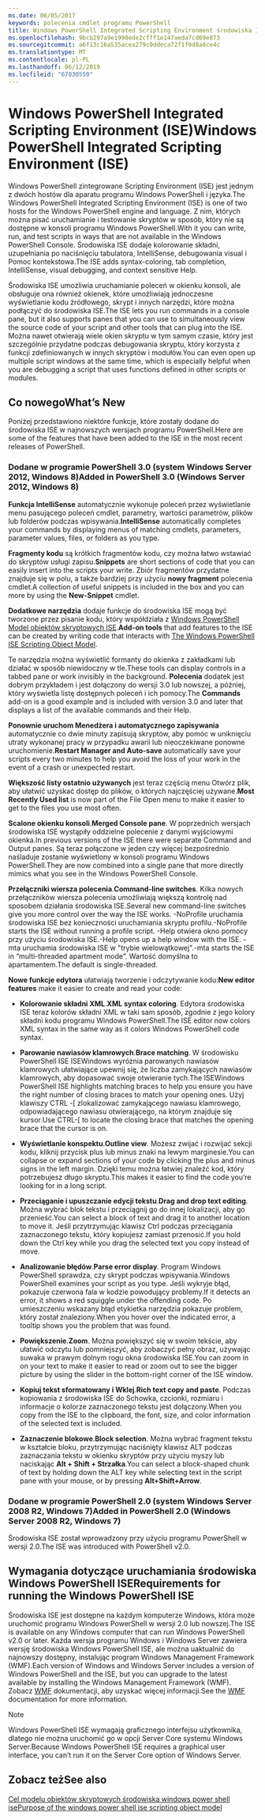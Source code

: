 ```yaml
---
ms.date: 06/05/2017
keywords: polecenia cmdlet programu PowerShell
title: Windows PowerShell Integrated Scripting Environment środowiska ISE
ms.openlocfilehash: 9bcb297a9e1990ede2cfff1e147aeda7cd69e873
ms.sourcegitcommit: a6f13c16a535acea279c0ddeca72f1f0d8a8ce4c
ms.translationtype: MT
ms.contentlocale: pl-PL
ms.lasthandoff: 06/12/2019
ms.locfileid: "67030550"
---
```

# <a name="windows-powershell-integrated-scripting-environment-ise"></a><span data-ttu-id="08f48-103">Windows PowerShell Integrated Scripting Environment (ISE)</span><span class="sxs-lookup"><span data-stu-id="08f48-103">Windows PowerShell Integrated Scripting Environment (ISE)</span></span>

<span data-ttu-id="08f48-104">Windows PowerShell zintegrowane Scripting Environment (ISE) jest jednym z dwóch hostów dla aparatu programu Windows PowerShell i języka.</span><span class="sxs-lookup"><span data-stu-id="08f48-104">The Windows PowerShell Integrated Scripting Environment (ISE) is one of two hosts for the Windows PowerShell engine and language.</span></span> <span data-ttu-id="08f48-105">Z nim, których można pisać uruchamianie i testowanie skryptów w sposób, który nie są dostępne w konsoli programu Windows PowerShell.</span><span class="sxs-lookup"><span data-stu-id="08f48-105">With it you can write, run, and test scripts in ways that are not available in the Windows PowerShell Console.</span></span> <span data-ttu-id="08f48-106">Środowiska ISE dodaje kolorowanie składni, uzupełniania po naciśnięciu tabulatora, IntelliSense, debugowania visual i Pomoc kontekstowa.</span><span class="sxs-lookup"><span data-stu-id="08f48-106">The ISE adds syntax-coloring, tab completion, IntelliSense, visual debugging, and context sensitive Help.</span></span>

<span data-ttu-id="08f48-107">Środowiska ISE umożliwia uruchamianie poleceń w okienku konsoli, ale obsługuje ona również okienek, które umożliwiają jednoczesne wyświetlanie kodu źródłowego, skrypt i innych narzędzi, które można podłączyć do środowiska ISE.</span><span class="sxs-lookup"><span data-stu-id="08f48-107">The ISE lets you run commands in a console pane, but it also supports panes that you can use to simultaneously view the source code of your script and other tools that can plug into the ISE.</span></span> <span data-ttu-id="08f48-108">Można nawet otwierają wiele okien skryptu w tym samym czasie, który jest szczególnie przydatne podczas debugowania skryptu, który korzysta z funkcji zdefiniowanych w innych skryptów i modułów.</span><span class="sxs-lookup"><span data-stu-id="08f48-108">You can even open up multiple script windows at the same time, which is especially helpful when you are debugging a script that uses functions defined in other scripts or modules.</span></span>

## <a name="whats-new"></a><span data-ttu-id="08f48-109">Co nowego</span><span class="sxs-lookup"><span data-stu-id="08f48-109">What’s New</span></span>

<span data-ttu-id="08f48-110">Poniżej przedstawiono niektóre funkcje, które zostały dodane do środowiska ISE w najnowszych wersjach programu PowerShell.</span><span class="sxs-lookup"><span data-stu-id="08f48-110">Here are some of the features that have been added to the ISE in the most recent releases of PowerShell.</span></span>

### <a name="added-in-powershell-30-windows-server-2012-windows-8"></a><span data-ttu-id="08f48-111">Dodane w programie PowerShell 3.0 (system Windows Server 2012, Windows 8)</span><span class="sxs-lookup"><span data-stu-id="08f48-111">Added in PowerShell 3.0 (Windows Server 2012, Windows 8)</span></span>

<span data-ttu-id="08f48-112">**Funkcja IntelliSense** automatycznie wykonuje poleceń przez wyświetlanie menu pasującego poleceń cmdlet, parametry, wartości parametrów, plików lub folderów podczas wpisywania.</span><span class="sxs-lookup"><span data-stu-id="08f48-112">**IntelliSense** automatically completes your commands by displaying menus of matching cmdlets, parameters, parameter values, files, or folders as you type.</span></span>

<span data-ttu-id="08f48-113">**Fragmenty kodu** są krótkich fragmentów kodu, czy można łatwo wstawiać do skryptów usługi zapisu.</span><span class="sxs-lookup"><span data-stu-id="08f48-113">**Snippets** are short sections of code that you can easily insert into the scripts your write.</span></span> <span data-ttu-id="08f48-114">Zbiór fragmentów przydatne znajduje się w polu, a także bardziej przy użyciu **nowy fragment** polecenia cmdlet.</span><span class="sxs-lookup"><span data-stu-id="08f48-114">A collection of useful snippets is included in the box and you can more by using the **New-Snippet** cmdlet.</span></span>

<span data-ttu-id="08f48-115">**Dodatkowe narzędzia** dodaje funkcje do środowiska ISE mogą być tworzone przez pisanie kodu, który współdziała z [Windows PowerShell Model obiektów skryptowych ISE](../../core-powershell/ise/The-ISE-Object-Model-Hierarchy.md).</span><span class="sxs-lookup"><span data-stu-id="08f48-115">**Add-on tools** that add features to the ISE can be created by writing code that interacts with [The Windows PowerShell ISE Scripting Object Model](../../core-powershell/ise/The-ISE-Object-Model-Hierarchy.md).</span></span>

<span data-ttu-id="08f48-116">Te narzędzia można wyświetlić formanty do okienka z zakładkami lub działać w sposób niewidoczny w tle.</span><span class="sxs-lookup"><span data-stu-id="08f48-116">These tools can display controls in a tabbed pane or work invisibly in the background.</span></span> <span data-ttu-id="08f48-117">**Polecenia** dodatek jest dobrym przykładem i jest dołączony do wersji 3.0 lub nowszej, a później, który wyświetla listę dostępnych poleceń i ich pomocy.</span><span class="sxs-lookup"><span data-stu-id="08f48-117">The **Commands** add-on is a good example and is included with version 3.0 and later that displays a list of the available commands and their Help.</span></span>

<span data-ttu-id="08f48-118">**Ponownie uruchom Menedżera i automatycznego zapisywania** automatycznie co dwie minuty zapisują skryptów, aby pomóc w uniknięciu utraty wykonanej pracy w przypadku awarii lub nieoczekiwane ponowne uruchomienie.</span><span class="sxs-lookup"><span data-stu-id="08f48-118">**Restart Manager and Auto-save** automatically save your scripts every two minutes to help you avoid the loss of your work in the event of a crash or unexpected restart.</span></span>

<span data-ttu-id="08f48-119">**Większość listy ostatnio używanych** jest teraz częścią menu Otwórz plik, aby ułatwić uzyskać dostęp do plików, o których najczęściej używane.</span><span class="sxs-lookup"><span data-stu-id="08f48-119">**Most Recently Used list** is now part of the File Open menu to make it easier to get to the files you use most often.</span></span>

<span data-ttu-id="08f48-120">**Scalone okienku konsoli**.</span><span class="sxs-lookup"><span data-stu-id="08f48-120">**Merged Console pane**.</span></span> <span data-ttu-id="08f48-121">W poprzednich wersjach środowiska ISE wystąpiły oddzielne polecenie z danymi wyjściowymi okienka.</span><span class="sxs-lookup"><span data-stu-id="08f48-121">In previous versions of the ISE there were separate Command and Output panes.</span></span> <span data-ttu-id="08f48-122">Są teraz połączone w jeden czy więcej bezpośrednio naśladuje zostanie wyświetlony w konsoli programu Windows PowerShell.</span><span class="sxs-lookup"><span data-stu-id="08f48-122">They are now combined into a single pane that more directly mimics what you see in the Windows PowerShell Console.</span></span>

<span data-ttu-id="08f48-123">**Przełączniki wiersza polecenia**.</span><span class="sxs-lookup"><span data-stu-id="08f48-123">**Command-line switches**.</span></span> <span data-ttu-id="08f48-124">Kilka nowych przełączników wiersza polecenia umożliwiają większą kontrolę nad sposobem działania środowiska ISE.</span><span class="sxs-lookup"><span data-stu-id="08f48-124">Several new command-line switches give you more control over the way the ISE works.</span></span> <span data-ttu-id="08f48-125">-NoProfile uruchamia środowiska ISE bez konieczności uruchamiania skryptu profilu.</span><span class="sxs-lookup"><span data-stu-id="08f48-125">-NoProfile starts the ISE without running a profile script.</span></span> <span data-ttu-id="08f48-126">-Help otwiera okno pomocy przy użyciu środowiska ISE.</span><span class="sxs-lookup"><span data-stu-id="08f48-126">-Help opens up a help window with the ISE.</span></span> <span data-ttu-id="08f48-127">-mta uruchamia środowiska ISE w "trybie wielowątkowej".</span><span class="sxs-lookup"><span data-stu-id="08f48-127">-mta starts the ISE in “multi-threaded apartment mode”.</span></span> <span data-ttu-id="08f48-128">Wartość domyślna to apartamentem.</span><span class="sxs-lookup"><span data-stu-id="08f48-128">The default is single-threaded.</span></span>

<span data-ttu-id="08f48-129">**Nowe funkcje edytora** ułatwiają tworzenie i odczytywanie kodu:</span><span class="sxs-lookup"><span data-stu-id="08f48-129">**New editor features** make it easier to create and read your code:</span></span>

- <span data-ttu-id="08f48-130">**Kolorowanie składni XML**.</span><span class="sxs-lookup"><span data-stu-id="08f48-130">**XML syntax coloring**.</span></span> <span data-ttu-id="08f48-131">Edytora środowiska ISE teraz kolorów składni XML w taki sam sposób, zgodnie z jego kolory składni kodu programu Windows PowerShell.</span><span class="sxs-lookup"><span data-stu-id="08f48-131">The ISE editor now colors XML syntax in the same way as it colors Windows PowerShell code syntax.</span></span>

- <span data-ttu-id="08f48-132">**Parowanie nawiasów klamrowych**.</span><span class="sxs-lookup"><span data-stu-id="08f48-132">**Brace matching**.</span></span> <span data-ttu-id="08f48-133">W środowisku PowerShell ISE ISEWindows wyróżnia parowanych nawiasów klamrowych ułatwiające upewnij się, że liczba zamykających nawiasów klamrowych, aby dopasować swoje otwieranie tych.</span><span class="sxs-lookup"><span data-stu-id="08f48-133">The ISEWindows PowerShell ISE highlights matching braces to help you ensure you have the right number of closing braces to match your opening ones.</span></span> <span data-ttu-id="08f48-134">Użyj klawiszy CTRL -\[ zlokalizować zamykającego nawiasu klamrowego, odpowiadającego nawiasu otwierającego, na którym znajduje się kursor.</span><span class="sxs-lookup"><span data-stu-id="08f48-134">Use CTRL-\[ to locate the closing brace that matches the opening brace that the cursor is on.</span></span>

- <span data-ttu-id="08f48-135">**Wyświetlanie konspektu**.</span><span class="sxs-lookup"><span data-stu-id="08f48-135">**Outline view**.</span></span> <span data-ttu-id="08f48-136">Możesz zwijać i rozwijać sekcji kodu, kliknij przycisk plus lub minus znaki na lewym marginesie.</span><span class="sxs-lookup"><span data-stu-id="08f48-136">You can collapse or expand sections of your code by clicking the plus and minus signs in the left margin.</span></span> <span data-ttu-id="08f48-137">Dzięki temu można łatwiej znaleźć kod, który potrzebujesz długo skryptu.</span><span class="sxs-lookup"><span data-stu-id="08f48-137">This makes it easier to find the code you’re looking for in a long script.</span></span>

- <span data-ttu-id="08f48-138">**Przeciąganie i upuszczanie edycji tekstu**.</span><span class="sxs-lookup"><span data-stu-id="08f48-138">**Drag and drop text editing**.</span></span> <span data-ttu-id="08f48-139">Można wybrać blok tekstu i przeciągnij go do innej lokalizacji, aby go przenieść.</span><span class="sxs-lookup"><span data-stu-id="08f48-139">You can select a block of text and drag it to another location to move it.</span></span> <span data-ttu-id="08f48-140">Jeśli przytrzymując klawisz Ctrl podczas przeciągania zaznaczonego tekstu, który kopiujesz zamiast przenosić.</span><span class="sxs-lookup"><span data-stu-id="08f48-140">If you hold down the Ctrl key while you drag the selected text you copy instead of move.</span></span>

- <span data-ttu-id="08f48-141">**Analizowanie błędów**.</span><span class="sxs-lookup"><span data-stu-id="08f48-141">**Parse error display**.</span></span> <span data-ttu-id="08f48-142">Program Windows PowerShell sprawdza, czy skrypt podczas wpisywania.</span><span class="sxs-lookup"><span data-stu-id="08f48-142">Windows PowerShell examines your script as you type.</span></span> <span data-ttu-id="08f48-143">Jeśli wykryje błąd, pokazuje czerwona fala w kodzie powodujący problemy.</span><span class="sxs-lookup"><span data-stu-id="08f48-143">If it detects an error, it shows a red squiggle under the offending code.</span></span> <span data-ttu-id="08f48-144">Po umieszczeniu wskazany błąd etykietka narzędzia pokazuje problem, który został znaleziony.</span><span class="sxs-lookup"><span data-stu-id="08f48-144">When you hover over the indicated error, a tooltip shows you the problem that was found.</span></span>

- <span data-ttu-id="08f48-145">**Powiększenie**.</span><span class="sxs-lookup"><span data-stu-id="08f48-145">**Zoom**.</span></span> <span data-ttu-id="08f48-146">Można powiększyć się w swoim tekście, aby ułatwić odczytu lub pomniejszyć, aby zobaczyć pełny obraz, używając suwaka w prawym dolnym rogu okna środowiska ISE.</span><span class="sxs-lookup"><span data-stu-id="08f48-146">You can zoom in on your text to make it easier to read or zoom out to see the bigger picture by using the slider in the bottom-right corner of the ISE window.</span></span>

- <span data-ttu-id="08f48-147">**Kopiuj tekst sformatowany i Wklej**.</span><span class="sxs-lookup"><span data-stu-id="08f48-147">**Rich text copy and paste**.</span></span> <span data-ttu-id="08f48-148">Podczas kopiowania z środowiska ISE do Schowka, czcionki, rozmiaru i informacje o kolorze zaznaczonego tekstu jest dołączony.</span><span class="sxs-lookup"><span data-stu-id="08f48-148">When you copy from the ISE to the clipboard, the font, size, and color information of the selected text is included.</span></span>

- <span data-ttu-id="08f48-149">**Zaznaczenie blokowe**.</span><span class="sxs-lookup"><span data-stu-id="08f48-149">**Block selection**.</span></span> <span data-ttu-id="08f48-150">Można wybrać fragment tekstu w kształcie bloku, przytrzymując naciśnięty klawisz ALT podczas zaznaczania tekstu w okienku skryptów przy użyciu myszy lub naciskając **Alt + Shift + Strzałka**.</span><span class="sxs-lookup"><span data-stu-id="08f48-150">You can select a block-shaped chunk of text by holding down the ALT key while selecting text in the script pane with your mouse, or by pressing **Alt+Shift+Arrow**.</span></span>

### <a name="added-in-powershell-20-windows-server-2008-r2-windows-7"></a><span data-ttu-id="08f48-151">Dodane w programie PowerShell 2.0 (system Windows Server 2008 R2, Windows 7)</span><span class="sxs-lookup"><span data-stu-id="08f48-151">Added in PowerShell 2.0 (Windows Server 2008 R2, Windows 7)</span></span>

<span data-ttu-id="08f48-152">Środowiska ISE został wprowadzony przy użyciu programu PowerShell w wersji 2.0.</span><span class="sxs-lookup"><span data-stu-id="08f48-152">The ISE was introduced with PowerShell v2.0.</span></span>

## <a name="requirements-for-running-the-windows-powershell-ise"></a><span data-ttu-id="08f48-153">Wymagania dotyczące uruchamiania środowiska Windows PowerShell ISE</span><span class="sxs-lookup"><span data-stu-id="08f48-153">Requirements for running the Windows PowerShell ISE</span></span>

<span data-ttu-id="08f48-154">Środowiska ISE jest dostępne na każdym komputerze Windows, która może uruchomić programu Windows PowerShell w wersji 2.0 lub nowszej.</span><span class="sxs-lookup"><span data-stu-id="08f48-154">The ISE is available on any Windows computer that can run Windows PowerShell v2.0 or later.</span></span> <span data-ttu-id="08f48-155">Każda wersja programu Windows i Windows Server zawiera wersję środowiska Windows PowerShell ISE, ale można uaktualnić do najnowszy dostępny, instalując program Windows Management Framework (WMF).</span><span class="sxs-lookup"><span data-stu-id="08f48-155">Each version of Windows and Windows Server includes a version of Windows PowerShell and the ISE, but you can upgrade to the latest available by installing the Windows Management Framework (WMF).</span></span> <span data-ttu-id="08f48-156">Zobacz [WMF](/powershell/wmf) dokumentacji, aby uzyskać więcej informacji.</span><span class="sxs-lookup"><span data-stu-id="08f48-156">See the [WMF](/powershell/wmf) documentation for more information.</span></span>

> [!NOTE]
> <span data-ttu-id="08f48-157">Windows PowerShell ISE wymagają graficznego interfejsu użytkownika, dlatego nie można uruchomić go w opcji Server Core systemu Windows Server.</span><span class="sxs-lookup"><span data-stu-id="08f48-157">Because Windows PowerShell ISE requires a graphical user interface, you can’t run it on the Server Core option of Windows Server.</span></span>

## <a name="see-also"></a><span data-ttu-id="08f48-158">Zobacz też</span><span class="sxs-lookup"><span data-stu-id="08f48-158">See also</span></span>

[<span data-ttu-id="08f48-159">Cel modelu obiektów skryptowych środowiska windows power shell ise</span><span class="sxs-lookup"><span data-stu-id="08f48-159">Purpose of the windows power shell ise scripting object model</span></span>](../../core-powershell/ise/Purpose-of-the-Windows-PowerShell-ISE-Scripting-Object-Model.md)
